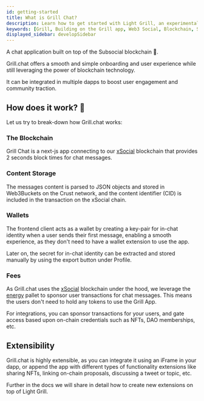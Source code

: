 ```yaml
---
id: getting-started
title: What is Grill Chat?
description: Learn how to get started with Light Grill, an experimental version of the Grill app that powers seamless Web3 communications.
keywords: [Grill, Building on the Grill app, Web3 Social, Blockchain, Subsocial]
displayed_sidebar: developSidebar
---
```


A chat application built on top of the Subsocial blockchain 🔗.

Grill.chat offers a smooth and simple onboarding and user experience while still leveraging the power of blockchain technology.

It can be integrated in multiple dapps to boost user engagement and community traction.

## How does it work? 🧐

Let us try to break-down how Grill.chat works:

### The Blockchain

Grill Chat is a next-js app connecting to our [xSocial](/docs/develop/xSocial) blockchain that provides 2 seconds block times for chat messages. 

### Content Storage

The messages content is parsed to JSON objects and stored in Web3Buckets on the Crust network, and the content identifier (CID) is included in the transaction on the xSocial chain.

### Wallets 

The frontend client acts as a wallet by creating a key-pair for in-chat identity when a user sends their first message, enabling a smooth experience, as they don't need to have a wallet extension to use the app. 

Later on, the secret for in-chat identity can be extracted and stored manually by using the export button under Profile. 

### Fees

As Grill.chat uses the [xSocial](/docs/develop/xSocial) blockchain under the hood, we leverage the [energy](/docs/develop/concepts/sponsored/energy) pallet to sponsor user transactions for chat messages. This means the users don't need to hold any tokens to use the Grill App. 

For integrations, you can sponsor transactions for your users, and gate access based upon on-chain credentials such as NFTs, DAO memberships, etc.

## Extensibility

Grill.chat is highly extensible, as you can integrate it using an iFrame in your dapp, or append the app with different types of functionality extensions like sharing NFTs, linking on-chain proposals, discussing a tweet or topic, etc.

Further in the docs we will share in detail how to create new extensions on top of Light Grill.

 

